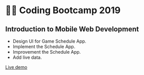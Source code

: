 # 👩‍💻 Coding Bootcamp 2019

## Introduction to Mobile Web Development

+ Design UI for Game Schedule App. 
+ Implement the Schedule App.
+ Improvement the Schedule App.
+ Add live data.

[Live demo](https://nysl-webapp-56447.web.app/)
